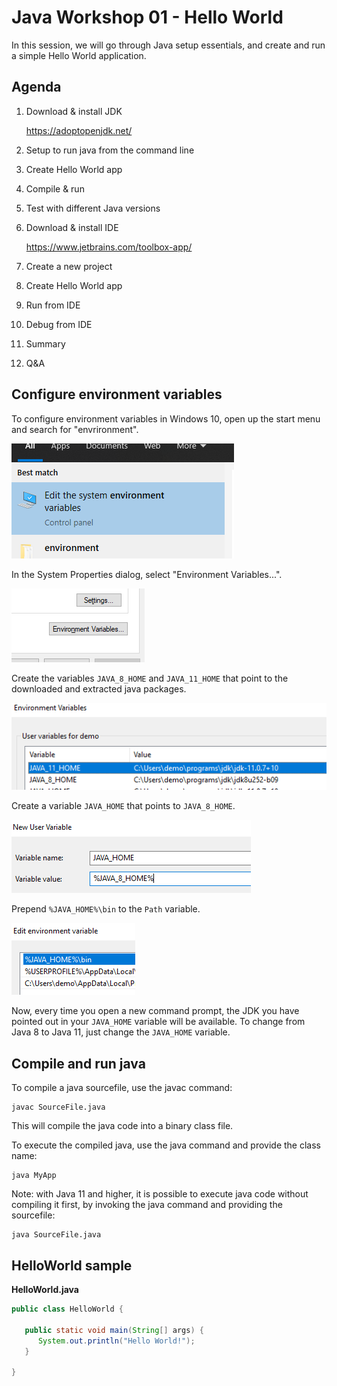 # Java Workshop 01 - Hello World

In this session, we will go through Java setup essentials, and create and run a simple Hello World application.

## Agenda

1. Download & install JDK

   https://adoptopenjdk.net/

2. Setup to run java from the command line
3. Create Hello World app
4. Compile & run
5. Test with different Java versions
6. Download & install IDE

   https://www.jetbrains.com/toolbox-app/

7. Create a new project
8. Create Hello World app
9. Run from IDE
10. Debug from IDE
11. Summary
12. Q&A

## Configure environment variables

To configure environment variables in Windows 10, open up the start menu and search for "envrironment".

![](01.png)

In the System Properties dialog, select "Environment Variables...".

![](02.png)

Create the variables `JAVA_8_HOME` and `JAVA_11_HOME` that point to the downloaded and extracted java packages.

![](03.png)

Create a variable `JAVA_HOME` that points to `JAVA_8_HOME`.

![](04.png)

Prepend `%JAVA_HOME%\bin` to the `Path` variable.

![](05.png)

Now, every time you open a new command prompt, the JDK you have pointed out in your `JAVA_HOME` variable will be available. To change from Java 8 to Java 11, just change the `JAVA_HOME` variable.

## Compile and run java

To compile a java sourcefile, use the javac command:

```
javac SourceFile.java
```

This will compile the java code into a binary class file.

To execute the compiled java, use the java command and provide the class name:

```
java MyApp
```

Note: with Java 11 and higher, it is possible to execute java code without compiling it first, by invoking the java command and providing the sourcefile:

```
java SourceFile.java
```

## HelloWorld sample

**HelloWorld.java**

```java
public class HelloWorld {

   public static void main(String[] args) {
      System.out.println("Hello World!");
   }

}
```